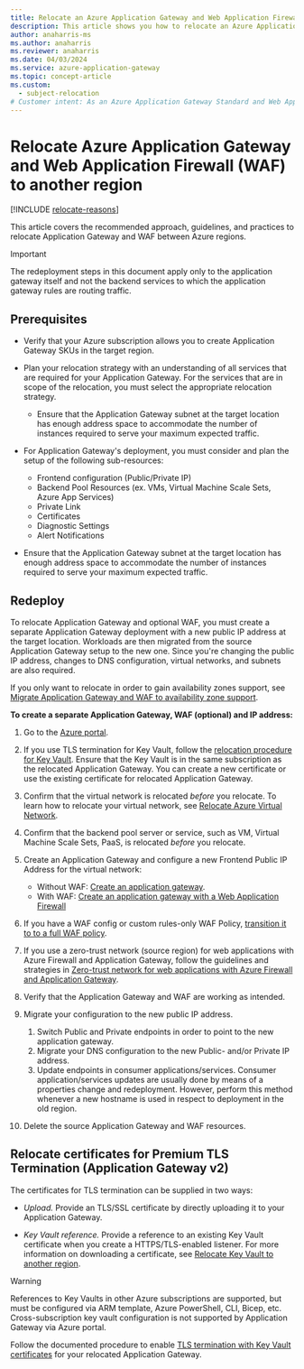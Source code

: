 ```yaml
---
title: Relocate an Azure Application Gateway and Web Application Firewall to another region
description: This article shows you how to relocate an Azure Application Gateway and Web Application Firewall from the current region to another region. 
author: anaharris-ms
ms.author: anaharris
ms.reviewer: anaharris
ms.date: 04/03/2024
ms.service: azure-application-gateway
ms.topic: concept-article
ms.custom:
  - subject-relocation
# Customer intent: As an Azure Application Gateway Standard and Web Application Firewall v2 administrator, I want to move my vault to another region.
---
```


# Relocate Azure Application Gateway and Web Application Firewall (WAF) to another region

[!INCLUDE [relocate-reasons](./includes/service-relocation-reason-include.md)]

 This article covers the recommended approach, guidelines, and practices to relocate Application Gateway and WAF between Azure regions. 

>[!IMPORTANT]
>The redeployment steps in this document apply only to the application gateway itself and not the backend services to which the application gateway rules are routing traffic. 

## Prerequisites

- Verify that your Azure subscription allows you to create Application Gateway SKUs in the target region.

- Plan your relocation strategy with an understanding of all services that are required for your Application Gateway. For the services that are in scope of the relocation, you must select the appropriate relocation strategy.
    - Ensure that the Application Gateway subnet at the target location has enough address space to accommodate the number of instances required to serve your maximum expected traffic.

- For Application Gateway's deployment, you must consider and plan the setup of the following sub-resources:
    - Frontend configuration (Public/Private IP)
    - Backend Pool Resources (ex. VMs, Virtual Machine Scale Sets, Azure App Services)
    - Private Link
    - Certificates
    - Diagnostic Settings
    - Alert Notifications

 - Ensure that the Application Gateway subnet at the target location has enough address space to accommodate the number of instances required to serve your maximum expected traffic.

## Redeploy

To relocate Application Gateway and optional WAF, you must create a separate Application Gateway deployment with a new public IP address at the target location. Workloads are then migrated from the source Application Gateway setup to the new one.  Since you're changing the public IP address, changes to DNS configuration, virtual networks, and subnets are also required. 

If you only want to relocate in order to gain availability zones support, see [Migrate Application Gateway and WAF to availability zone support](../reliability/migrate-app-gateway-v2.md).

**To create a separate Application Gateway, WAF (optional) and IP address:**

1. Go to the [Azure portal](https://portal.azure.com).

1. If you use TLS termination for Key Vault, follow the [relocation procedure for Key Vault](./relocation-key-vault.md). Ensure that the Key Vault is in the same subscription as the relocated Application Gateway. You can create a new certificate or use the existing certificate for relocated Application Gateway.

1. Confirm that the virtual network is relocated *before* you relocate. To learn how to relocate your virtual network, see [Relocate Azure Virtual Network](./relocation-virtual-network.md).

1. Confirm that the backend pool server or service, such as VM, Virtual Machine Scale Sets, PaaS, is relocated *before* you relocate.

1. Create an Application Gateway and configure a new Frontend Public IP Address for the virtual network:
    - Without WAF:  [Create an application gateway](../application-gateway/quick-create-portal.md#create-an-application-gateway).
    - With WAF: [Create an application gateway with a Web Application Firewall](../web-application-firewall/ag/application-gateway-web-application-firewall-portal.md) 

1. If you have a WAF config or custom rules-only WAF Policy, [transition it to to a full WAF policy](../web-application-firewall/ag/migrate-policy.md).

1. If you use a zero-trust network (source region) for web applications with Azure Firewall and Application Gateway, follow the guidelines and strategies in [Zero-trust network for web applications with Azure Firewall and Application Gateway](/azure/architecture/example-scenario/gateway/application-gateway-before-azure-firewall).

1. Verify that the Application Gateway and WAF are working as intended.

1. Migrate your configuration to the new public IP address.
    1. Switch Public and Private endpoints in order to point to the new application gateway. 
    1. Migrate your DNS configuration to the new Public- and/or Private  IP address.
    1. Update endpoints in consumer applications/services. Consumer application/services updates are usually done by means of a properties change and redeployment. However, perform this method whenever a new hostname is used in respect to deployment in the old region.

1. Delete the source Application Gateway and WAF resources.

## Relocate certificates for Premium TLS Termination (Application Gateway v2)


The certificates for TLS termination can be supplied in two ways:

- *Upload.* Provide an TLS/SSL certificate by directly uploading it to your Application Gateway.

- *Key Vault reference.* Provide a reference to an existing Key Vault certificate when you create a HTTPS/TLS-enabled listener. For more information on downloading a certificate, see [Relocate Key Vault to another region](./relocation-key-vault.md). 

>[!WARNING]
>References to Key Vaults in other Azure subscriptions are supported, but must be configured via ARM template, Azure PowerShell, CLI, Bicep, etc. Cross-subscription key vault configuration is not supported by Application Gateway via Azure portal.


Follow the documented procedure to enable [TLS termination with Key Vault certificates](/azure/application-gateway/key-vault-certs#configure-your-key-vault) for your relocated Application Gateway. 

